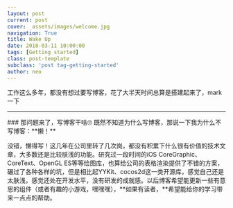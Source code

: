 ```yaml
---
layout: post
current: post
cover:  assets/images/welcome.jpg
navigation: True
title: Wake Up
date: 2018-03-11 10:00:00
tags: [Getting started]
class: post-template
subclass: 'post tag-getting-started'
author: neo
---
```


工作这么多年，都没有想过要写博客，花了大半天时间总算是搭建起来了，mark一下

<amp-youtube width="480"
  height="270"
  layout="responsive"
  data-videoid="lBTCB7yLs8Y">
</amp-youtube>

<hr />
### 那问题来了，写博客干啥🙄
既然不知道为什么写博客，那说一下我为什么不写博客：**懒！**

没错，懒得写！这几年在公司里转了几次岗，都没有积累下什么很有价值的技术文章，大多数还是比较肤浅的功能。研究过一段时间的iOS CoreGraphic、CoreText、OpenGL ES等等绘图库，也算给公司的表格渲染提供了不错的方案，碾过了各种各样的坑，但是相比起YYKit、cocos2d这一类开源库，感觉自己还是太肤浅，感觉还处在开发水平，没有研发的成就感。以后博客希望能更新一些有意思的组件（或者有趣的小游戏，嘿嘿嘿），**如果有读者，**希望能给你的学习带来一点点的帮助。